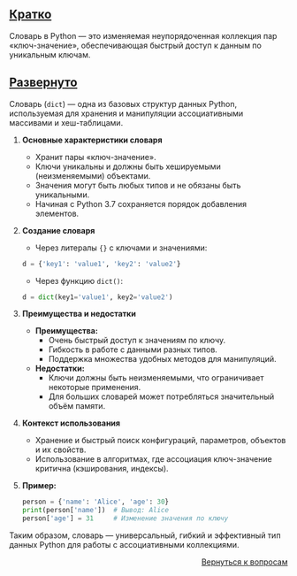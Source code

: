 ## <u>Кратко</u>

Словарь в Python — это изменяемая неупорядоченная коллекция пар «ключ-значение», обеспечивающая быстрый доступ к данным
по уникальным ключам.

## <u>Развернуто</u>

Словарь (`dict`) — одна из базовых структур данных Python, используемая для хранения и манипуляции ассоциативными
массивами и хеш-таблицами.

1. **Основные характеристики словаря**
    - Хранит пары «ключ-значение».
    - Ключи уникальны и должны быть хешируемыми (неизменяемыми) объектами.
    - Значения могут быть любых типов и не обязаны быть уникальными.
    - Начиная с Python 3.7 сохраняется порядок добавления элементов.

2. **Создание словаря**
    - Через литералы `{}` с ключами и значениями:
    ```python
    d = {'key1': 'value1', 'key2': 'value2'}
    ```  
    - Через функцию `dict()`:
    ```python
    d = dict(key1='value1', key2='value2')
    ```

3. **Преимущества и недостатки**
    - **Преимущества:**
        - Очень быстрый доступ к значениям по ключу.
        - Гибкость в работе с данными разных типов.
        - Поддержка множества удобных методов для манипуляций.
    - **Недостатки:**
        - Ключи должны быть неизменяемыми, что ограничивает некоторые применения.
        - Для больших словарей может потребляться значительный объём памяти.

4. **Контекст использования**
    - Хранение и быстрый поиск конфигураций, параметров, объектов и их свойств.
    - Использование в алгоритмах, где ассоциация ключ-значение критична (кэширования, индексы).

5. **Пример:**
    ```python
    person = {'name': 'Alice', 'age': 30}
    print(person['name'])  # Вывод: Alice
    person['age'] = 31     # Изменение значения по ключу
    ```

Таким образом, словарь — универсальный, гибкий и эффективный тип данных Python для работы с ассоциативными коллекциями.

<div align="right">

[Вернуться к вопросам](../Вопросы.md)

</div>
